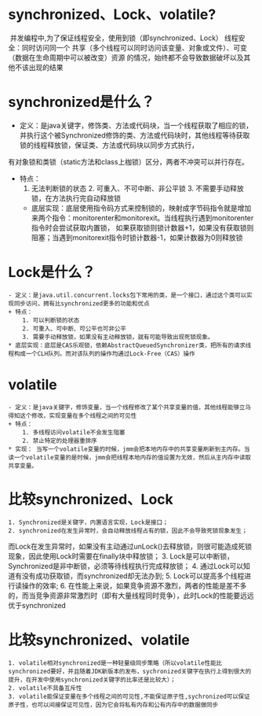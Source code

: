 # synchronized、Lock、volatile?

​	并发编程中,为了保证线程安全，使用到锁（即synchronized、Lock）
​	线程安全：同时访问同一个 共享（多个线程可以同时访问该变量、对象或文件）、可变（数据在生命周期中可以被改变）资源 的情况，始终都不会导致数据破坏以及其他不该出现的结果
​	

# synchronized是什么？
-  定义：是java关键字，修饰类、方法或代码块，当一个线程获取了相应的锁，并执行这个被Synchronized修饰的类、方法或代码块时，其他线程等待获取锁的线程释放锁，保证类、方法或代码块以同步方式执行，

有对象锁和类锁（static方法和class上枷锁）区分，两者不冲突可以并行存在。
 + 特点：
     1. 无法判断锁的状态
     	2. 可重入、不可中断、非公平锁
     	3. 不需要手动释放锁，在方法执行完自动释放锁
     * 底层实现：底层使用指令码方式来控制锁的，映射成字节码指令就是增加来两个指令：monitorenter和monitorexit。当线程执行遇到monitorenter指令时会尝试获取内置锁，
     如果获取锁则锁计数器+1，如果没有获取锁则阻塞；当遇到monitorexit指令时锁计数器-1，如果计数器为0则释放锁


# Lock是什么？
	- 定义：是java.util.concurrent.locks包下常用的类，是一个接口，通过这个类可以实现同步访问，拥有比synchronized更多的功能和优点
	+ 特点：
		1. 可以判断锁的状态
		2. 可重入、可中断、可公平也可非公平
		3. 需要手动释放锁，如果没有主动释放锁，就有可能导致出现死锁现象。
	* 底层实现：底层是CAS乐观锁，依赖AbstractQueuedSynchronizer类，把所有的请求线程构成一个CLH队列。而对该队列的操作均通过Lock-Free（CAS）操作

# volatile
	- 定义：是java关键字，修饰变量，当一个线程修改了某个共享变量的值，其他线程能够立马得知这个修改，实现变量在多个线程之间的可见性
	+ 特点：
		1. 多线程访问volatile不会发生阻塞
		2. 禁止特定的处理器重排序
	* 实现： 当写一个volatile变量的时候，jmm会把本地内存中的共享变量刷新到主内存。当读一个volatile变量的是时候，jmm会把线程本地内存的值设置为无效，然后从主内存中读取共享变量。

# 比较synchronized、Lock
	1. Synchronized是关键字，内置语言实现，Lock是接口；
	2. synchronized在发生异常时，会自动释放线程占有的锁，因此不会导致死锁现象发生；
而Lock在发生异常时，如果没有主动通过unLock()去释放锁，则很可能造成死锁现象，因此使用Lock时需要在finally块中释放锁；
	3. Lock是可以中断锁，Synchronized是非中断锁，必须等待线程执行完成释放锁；
	4. 通过Lock可以知道有没有成功获取锁，而synchronized却无法办到;
	5. Lock可以提高多个线程进行读操作的效率;
	6. 在性能上来说，如果竞争资源不激烈，两者的性能是差不多的，而当竞争资源非常激烈时（即有大量线程同时竞争），此时Lock的性能要远远优于synchronized

# 比较synchronized、volatile
	1. volatile相对synchronized是一种轻量级同步策略（所以volatile性能比synchronized要好，并且随着JDK新版本的发布，sychronized关键字在执行上得到很大的提升，在开发中使用synchronized关键字的比率还是比较大）；
	2. volatile不具备互斥性
	3. volatile能保证变量在多个线程之间的可见性,不能保证原子性,sychronized可以保证原子性，也可以间接保证可见性，因为它会将私有内存和公有内存中的数据做同步